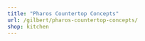 ```yaml
---
title: "Pharos Countertop Concepts"
url: /gilbert/pharos-countertop-concepts/
shop: kitchen
---
```

